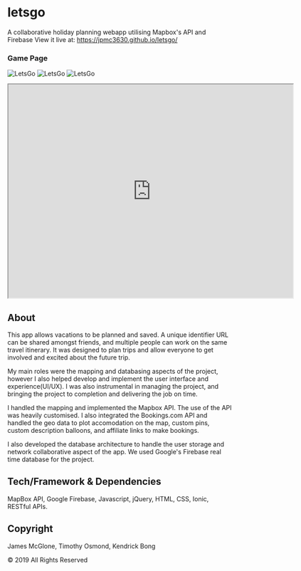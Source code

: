# letsgo
A collaborative holiday planning webapp utilising Mapbox's API and Firebase
View it live at: <https://jpmc3630.github.io/letsgo/>

### Game Page
![LetsGo](https://github.com/jpmc3630/project2/blob/master/public/images/Screenshot3.png)
![LetsGo](https://github.com/jpmc3630/project2/blob/master/public/images/Screenshot3.png)
![LetsGo](https://github.com/jpmc3630/project2/blob/master/public/images/Screenshot3.png)

<iframe src="https://drive.google.com/file/d/16_VjLVkhSITOX831nFPQRijBTiaOLIkF/preview" width="640" height="480"></iframe>

## About

This app allows vacations to be planned and saved. A unique identifier URL can be shared amongst friends, and multiple people can work on the same travel itinerary. It was designed to plan trips and allow everyone to get involved and excited about the future trip.


My main roles were the mapping and databasing aspects of the project, however I also helped develop and implement the user interface and experience(UI/UX). I was also instrumental in managing the project, and bringing the project to completion and delivering the job on time.

I handled the mapping and implemented the Mapbox API. The use of the API was heavily customised. I also integrated the Bookings.com API and handled the geo data to plot accomodation on the map, custom pins, custom description balloons, and affiliate links to make bookings.

I also developed the database architecture to handle the user storage and network collaborative aspect of the app. We used Google's Firebase real time database for the project.

## Tech/Framework & Dependencies

MapBox API, Google Firebase, Javascript, jQuery, HTML, CSS, Ionic, RESTful APIs.

## Copyright

James McGlone, Timothy Osmond, Kendrick Bong

© 2019 All Rights Reserved
